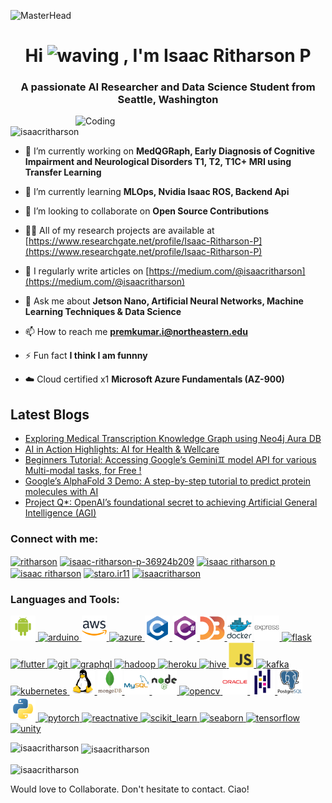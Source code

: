 ![MasterHead](https://www.nvidia.com/content/dam/en-zz/Solutions/about-us/nvidia-awards/about-nvidia-our-awards-banner-1023-t.jpg)
<h1 align="center">Hi <img alt="waving" width="50" height="50" src="https://user-images.githubusercontent.com/74038190/214644152-52f47eb3-5e31-4f47-8758-05c9468d5596.gif"> , I'm Isaac Ritharson P</h1>
<h3 align="center">A passionate AI Researcher and Data Science Student from Seattle, Washington</h3>
<img align="right" alt="Coding" width="400" src="https://media4.giphy.com/media/usXZmmgP9Z7kf39fnq/giphy.gif?cid=ecf05e479n1mnnqo7ap1ferd7ekv8491owhibslgiync83b9&ep=v1_gifs_search&rid=giphy.gif&ct=g">
<p align="left"> <img src="https://komarev.com/ghpvc/?username=isaacritharson&label=Profile%20views&color=0e75b6&style=flat" alt="isaacritharson" /> </p>

- 🔭 I’m currently working on **MedQGRaph, Early Diagnosis of Cognitive Impairment and Neurological Disorders T1, T2, T1C+ MRI using Transfer Learning**

- 🌱 I’m currently learning **MLOps, Nvidia Isaac ROS, Backend Api**

- 👯 I’m looking to collaborate on **Open Source Contributions**

- 👨‍💻 All of my research projects are available at [https://www.researchgate.net/profile/Isaac-Ritharson-P](https://www.researchgate.net/profile/Isaac-Ritharson-P)

- 📝 I regularly write articles on [https://medium.com/@isaacritharson](https://medium.com/@isaacritharson)

- 💬 Ask me about **Jetson Nano, Artificial Neural Networks, Machine Learning Techniques & Data Science**

- 📫 How to reach me **premkumar.i@northeastern.edu**

- ⚡ Fun fact **I think I am funnny**
- ☁️ Cloud certified x1 **Microsoft Azure Fundamentals (AZ-900)**

## Latest Blogs
<!-- BLOG-POST-LIST:START -->
- [Exploring Medical Transcription Knowledge Graph using Neo4j Aura DB](https://medium.com/@isaacritharson/exploring-medical-transcription-knowledge-graph-using-neo4j-f754a1855eda?source=rss-1a76e47d9042------2)
- [AI in Action Highlights: AI for Health &amp; Wellcare](https://medium.com/@isaacritharson/ai-in-action-highlights-ai-for-health-wellcare-babe6bcfd1ea?source=rss-1a76e47d9042------2)
- [Beginners Tutorial: Accessing Google’s Gemini♊ model API for various Multi-modal tasks, for Free !](https://medium.com/@isaacritharson/genai-tutorial-performing-tasks-using-googles-gemini-pro-try-multi-modal-ai-for-free-4a361e2eba56?source=rss-1a76e47d9042------2)
- [Google’s AlphaFold 3 Demo: A step-by-step tutorial to predict protein molecules with AI](https://medium.com/@isaacritharson/googles-alphafold-3-a-step-by-step-tutorial-to-predict-protein-molecules-demo-6923a6c926f7?source=rss-1a76e47d9042------2)
- [Project Q*: OpenAI’s foundational secret to achieving Artificial General Intelligence &lpar;AGI&rpar;](https://medium.com/@isaacritharson/project-q-openais-foundational-secret-to-achieving-artificial-general-intelligence-agi-e61fbf517e13?source=rss-1a76e47d9042------2)
<!-- BLOG-POST-LIST:END -->

<h3 align="left">Connect with me:</h3>
<p align="left">
<a href="https://twitter.com/ritharson" target="blank"><img align="center" src="https://raw.githubusercontent.com/rahuldkjain/github-profile-readme-generator/master/src/images/icons/Social/twitter.svg" alt="ritharson" height="30" width="40" /></a>
<a href="https://linkedin.com/in/isaac-ritharson-p-36924b209" target="blank"><img align="center" src="https://raw.githubusercontent.com/rahuldkjain/github-profile-readme-generator/master/src/images/icons/Social/linked-in-alt.svg" alt="isaac-ritharson-p-36924b209" height="30" width="40" /></a>
<a href="https://stackoverflow.com/users/isaac ritharson p" target="blank"><img align="center" src="https://raw.githubusercontent.com/rahuldkjain/github-profile-readme-generator/master/src/images/icons/Social/stack-overflow.svg" alt="isaac ritharson p" height="30" width="40" /></a>
<a href="https://kaggle.com/isaac ritharson" target="blank"><img align="center" src="https://raw.githubusercontent.com/rahuldkjain/github-profile-readme-generator/master/src/images/icons/Social/kaggle.svg" alt="isaac ritharson" height="30" width="40" /></a>
<a href="https://instagram.com/staro.ir11" target="blank"><img align="center" src="https://raw.githubusercontent.com/rahuldkjain/github-profile-readme-generator/master/src/images/icons/Social/instagram.svg" alt="staro.ir11" height="30" width="40" /></a>
<!-- <a href="https://medium.com/@isaacritharson" target="blank"><img align="center" src="https://raw.githubusercontent.com/rahuldkjain/github-profile-readme-generator/master/src/images/icons/Social/medium.svg" alt="@isaacritharson" height="30" width="40" /></a> -->
<a href="https://www.hackerrank.com/isaacritharson" target="blank"><img align="center" src="https://raw.githubusercontent.com/rahuldkjain/github-profile-readme-generator/master/src/images/icons/Social/hackerrank.svg" alt="isaacritharson" height="30" width="40" /></a>
</p>

<h3 align="left">Languages and Tools:</h3>
<p align="left"> <a href="https://developer.android.com" target="_blank" rel="noreferrer"> <img src="https://raw.githubusercontent.com/devicons/devicon/master/icons/android/android-original-wordmark.svg" alt="android" width="40" height="40"/> </a> <a href="https://www.arduino.cc/" target="_blank" rel="noreferrer"> <img src="https://cdn.worldvectorlogo.com/logos/arduino-1.svg" alt="arduino" width="40" height="40"/> </a> <a href="https://aws.amazon.com" target="_blank" rel="noreferrer"> <img src="https://raw.githubusercontent.com/devicons/devicon/master/icons/amazonwebservices/amazonwebservices-original-wordmark.svg" alt="aws" width="40" height="40"/> </a> <a href="https://azure.microsoft.com/en-in/" target="_blank" rel="noreferrer"> <img src="https://www.vectorlogo.zone/logos/microsoft_azure/microsoft_azure-icon.svg" alt="azure" width="40" height="40"/> </a> <a href="https://www.cprogramming.com/" target="_blank" rel="noreferrer"> <img src="https://raw.githubusercontent.com/devicons/devicon/master/icons/c/c-original.svg" alt="c" width="40" height="40"/> </a> <a href="https://www.w3schools.com/cs/" target="_blank" rel="noreferrer"> <img src="https://raw.githubusercontent.com/devicons/devicon/master/icons/csharp/csharp-original.svg" alt="csharp" width="40" height="40"/> </a> <a href="https://d3js.org/" target="_blank" rel="noreferrer"> <img src="https://raw.githubusercontent.com/devicons/devicon/master/icons/d3js/d3js-original.svg" alt="d3js" width="40" height="40"/> </a> <a href="https://www.docker.com/" target="_blank" rel="noreferrer"> <img src="https://raw.githubusercontent.com/devicons/devicon/master/icons/docker/docker-original-wordmark.svg" alt="docker" width="40" height="40"/> </a> <a href="https://expressjs.com" target="_blank" rel="noreferrer"> <img src="https://raw.githubusercontent.com/devicons/devicon/master/icons/express/express-original-wordmark.svg" alt="express" width="40" height="40"/> </a> <a href="https://flask.palletsprojects.com/" target="_blank" rel="noreferrer"> <img src="https://www.vectorlogo.zone/logos/pocoo_flask/pocoo_flask-icon.svg" alt="flask" width="40" height="40"/> </a> <a href="https://flutter.dev" target="_blank" rel="noreferrer"> <img src="https://www.vectorlogo.zone/logos/flutterio/flutterio-icon.svg" alt="flutter" width="40" height="40"/> </a> <a href="https://git-scm.com/" target="_blank" rel="noreferrer"> <img src="https://www.vectorlogo.zone/logos/git-scm/git-scm-icon.svg" alt="git" width="40" height="40"/> </a> <a href="https://graphql.org" target="_blank" rel="noreferrer"> <img src="https://www.vectorlogo.zone/logos/graphql/graphql-icon.svg" alt="graphql" width="40" height="40"/> </a> <a href="https://hadoop.apache.org/" target="_blank" rel="noreferrer"> <img src="https://www.vectorlogo.zone/logos/apache_hadoop/apache_hadoop-icon.svg" alt="hadoop" width="40" height="40"/> </a> <a href="https://heroku.com" target="_blank" rel="noreferrer"> <img src="https://www.vectorlogo.zone/logos/heroku/heroku-icon.svg" alt="heroku" width="40" height="40"/> </a> <a href="https://hive.apache.org/" target="_blank" rel="noreferrer"> <img src="https://www.vectorlogo.zone/logos/apache_hive/apache_hive-icon.svg" alt="hive" width="40" height="40"/> </a> <a href="https://developer.mozilla.org/en-US/docs/Web/JavaScript" target="_blank" rel="noreferrer"> <img src="https://raw.githubusercontent.com/devicons/devicon/master/icons/javascript/javascript-original.svg" alt="javascript" width="40" height="40"/> </a> <a href="https://kafka.apache.org/" target="_blank" rel="noreferrer"> <img src="https://www.vectorlogo.zone/logos/apache_kafka/apache_kafka-icon.svg" alt="kafka" width="40" height="40"/> </a> <a href="https://kubernetes.io" target="_blank" rel="noreferrer"> <img src="https://www.vectorlogo.zone/logos/kubernetes/kubernetes-icon.svg" alt="kubernetes" width="40" height="40"/> </a> <a href="https://www.linux.org/" target="_blank" rel="noreferrer"> <img src="https://raw.githubusercontent.com/devicons/devicon/master/icons/linux/linux-original.svg" alt="linux" width="40" height="40"/> </a> <a href="https://www.mongodb.com/" target="_blank" rel="noreferrer"> <img src="https://raw.githubusercontent.com/devicons/devicon/master/icons/mongodb/mongodb-original-wordmark.svg" alt="mongodb" width="40" height="40"/> </a> <a href="https://www.mysql.com/" target="_blank" rel="noreferrer"> <img src="https://raw.githubusercontent.com/devicons/devicon/master/icons/mysql/mysql-original-wordmark.svg" alt="mysql" width="40" height="40"/> </a> <a href="https://nodejs.org" target="_blank" rel="noreferrer"> <img src="https://raw.githubusercontent.com/devicons/devicon/master/icons/nodejs/nodejs-original-wordmark.svg" alt="nodejs" width="40" height="40"/> </a> <a href="https://opencv.org/" target="_blank" rel="noreferrer"> <img src="https://www.vectorlogo.zone/logos/opencv/opencv-icon.svg" alt="opencv" width="40" height="40"/> </a> <a href="https://www.oracle.com/" target="_blank" rel="noreferrer"> <img src="https://raw.githubusercontent.com/devicons/devicon/master/icons/oracle/oracle-original.svg" alt="oracle" width="40" height="40"/> </a> <a href="https://pandas.pydata.org/" target="_blank" rel="noreferrer"> <img src="https://raw.githubusercontent.com/devicons/devicon/2ae2a900d2f041da66e950e4d48052658d850630/icons/pandas/pandas-original.svg" alt="pandas" width="40" height="40"/> </a> <a href="https://www.postgresql.org" target="_blank" rel="noreferrer"> <img src="https://raw.githubusercontent.com/devicons/devicon/master/icons/postgresql/postgresql-original-wordmark.svg" alt="postgresql" width="40" height="40"/> </a> <a href="https://www.python.org" target="_blank" rel="noreferrer"> <img src="https://raw.githubusercontent.com/devicons/devicon/master/icons/python/python-original.svg" alt="python" width="40" height="40"/> </a> <a href="https://pytorch.org/" target="_blank" rel="noreferrer"> <img src="https://www.vectorlogo.zone/logos/pytorch/pytorch-icon.svg" alt="pytorch" width="40" height="40"/> </a> <a href="https://reactnative.dev/" target="_blank" rel="noreferrer"> <img src="https://reactnative.dev/img/header_logo.svg" alt="reactnative" width="40" height="40"/> </a> <a href="https://scikit-learn.org/" target="_blank" rel="noreferrer"> <img src="https://upload.wikimedia.org/wikipedia/commons/0/05/Scikit_learn_logo_small.svg" alt="scikit_learn" width="40" height="40"/> </a> <a href="https://seaborn.pydata.org/" target="_blank" rel="noreferrer"> <img src="https://seaborn.pydata.org/_images/logo-mark-lightbg.svg" alt="seaborn" width="40" height="40"/> </a> <a href="https://www.tensorflow.org" target="_blank" rel="noreferrer"> <img src="https://www.vectorlogo.zone/logos/tensorflow/tensorflow-icon.svg" alt="tensorflow" width="40" height="40"/> </a> <a href="https://unity.com/" target="_blank" rel="noreferrer"> <img src="https://www.vectorlogo.zone/logos/unity3d/unity3d-icon.svg" alt="unity" width="40" height="40"/> </a> </p>

<p><img align="left" src="https://github-readme-stats.vercel.app/api/top-langs?username=isaacritharson&show_icons=true&locale=en&layout=compact" alt="isaacritharson" /></p>

<p>&nbsp;<img align="center" src="https://github-readme-stats.vercel.app/api?username=isaacritharson&show_icons=true&locale=en" alt="isaacritharson" /></p>

<p><img align="center" src="https://github-readme-streak-stats.herokuapp.com/?user=isaacritharson&" alt="isaacritharson" /></p>

Would love to Collaborate. Don't hesitate to contact. Ciao!
